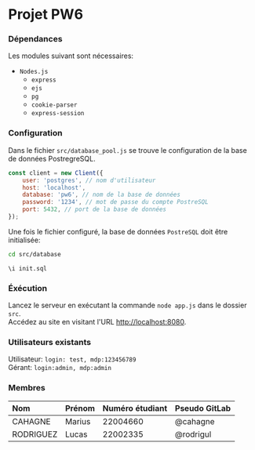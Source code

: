 # Projet PW6

### Dépendances

Les modules suivant sont nécessaires:
- `Nodes.js`
    - `express`
    - `ejs`
    - `pg`
    - `cookie-parser`
    - `express-session`

### Configuration

Dans le fichier `src/database_pool.js` se trouve le configuration de la base de données PostregreSQL.  
```js
const client = new Client({
    user: 'postgres', // nom d'utilisateur
    host: 'localhost',
    database: 'pw6', // nom de la base de données
    password: '1234', // mot de passe du compte PostreSQL
    port: 5432, // port de la base de données
});
```

Une fois le fichier configuré, la base de données `PostreSQL` doit être initialisée:
```bash
cd src/database
```
```postgresql
\i init.sql
```

### Éxécution

Lancez le serveur en exécutant la commande `node app.js` dans le dossier `src`.  
Accédez au site en visitant l'URL [http://localhost:8080](http://localhost:8080).

### Utilisateurs existants
Utilisateur: `login: test, mdp:123456789`  
Gérant: `login:admin, mdp:admin`

### Membres

| Nom       | Prénom  | Numéro étudiant | Pseudo GitLab |
|:----------|:--------|:----------------|:--------------|
| CAHAGNE   | Marius  | 22004660        | @cahagne      |
| RODRIGUEZ | Lucas   | 22002335        | @rodrigul     |